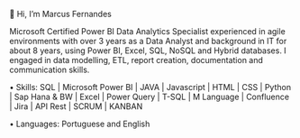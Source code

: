 👋 Hi, I’m Marcus Fernandes

Microsoft Certified Power BI Data Analytics Specialist experienced in agile environments with over 3 years as a Data Analyst and background in IT for about 8 years, using Power BI, Excel, SQL, NoSQL and Hybrid databases. I engaged in data modelling, ETL, report creation, documentation and communication skills.

• Skills: SQL | Microsoft Power BI | JAVA | Javascript | HTML | CSS | Python | Sap Hana & BW | Excel | Power
Query | T-SQL | M Language | Confluence | Jira | API Rest | SCRUM | KANBAN

• Languages: Portuguese and English


<!---
marcusffernandes/marcusffernandes is a ✨ special ✨ repository because its `README.md` (this file) appears on your GitHub profile.
You can click the Preview link to take a look at your changes.
--->
